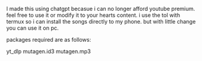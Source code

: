 I made this using chatgpt becasue i can no longer afford youtube premium. feel free to use it or modify it to your hearts content.
i use the tol with termux so i can install the songs directly to my phone. but with little change you can use it on pc.

packages required are as follows:

yt_dlp
mutagen.id3
mutagen.mp3

